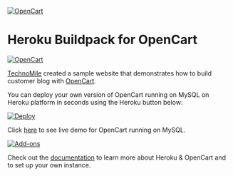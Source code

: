 [![OpenCart](http://technomile.github.io/img/cms_buildpack_github.png)](http://www.technomile.com)
# Heroku Buildpack for OpenCart

[![OpenCart](http://technomile.github.io/img/heroku_drupal.jpg)](http://www.technomile.com/heroku/opencart-buildpack)

[TechnoMile](http://www.technomile.com) created a sample website that demonstrates how to build customer blog with [OpenCart](http://www.opencart.org).

You can deploy your own version of OpenCart running on MySQL on Heroku platform in seconds using the Heroku button below:

[![Deploy](https://www.herokucdn.com/deploy/button.png)](https://heroku.com/deploy?template=https://github.com/Emmarock/Heroku-OpenCart-MySQL)

Click [here](http://heroku-opencart-mysql.herokuapp.com/) to see live demo for OpenCart running on MySQL.

[![Add-ons](http://technomile.github.io/img/drupal-buidpack.png)](http://www.technomile.com/heroku/opencart-buildpack)

Check out the [documentation](http://technomile.github.io/opencart/) to learn more about Heroku & OpenCart and to set up your own instance. 